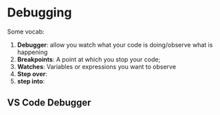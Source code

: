 # Debugging

 Some vocab:
 1. **Debugger**: allow you watch what your code is doing/observe what is happening
 2. **Breakpoints**: A point at which you stop your code; 
 3. **Watches**: Variables or expressions you want to observe
 4. **Step over**:
 5. **step into**: 

## VS Code Debugger
